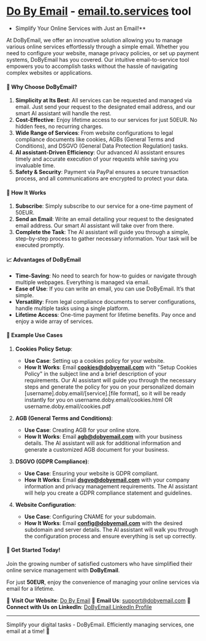 # [Do By Email](http://www.dobyemail.com) - [email.to.services](http://email.to.services) tool

+ Simplify Your Online Services with Just an Email!**

At DoByEmail, we offer an innovative solution allowing you to manage various online services effortlessly through a simple email. Whether you need to configure your website, manage privacy policies, or set up payment systems, DoByEmail has you covered. Our intuitive email-to-service tool empowers you to accomplish tasks without the hassle of navigating complex websites or applications.

#### 🌟 **Why Choose DoByEmail?**

1. **Simplicity at Its Best**: All services can be requested and managed via email. Just send your request to the designated email address, and our smart AI assistant will handle the rest.
2. **Cost-Effective**: Enjoy lifetime access to our services for just 50EUR. No hidden fees, no recurring charges.
3. **Wide Range of Services**: From website configurations to legal compliance documents like cookies, AGBs (General Terms and Conditions), and DSGVO (General Data Protection Regulation) tasks.
4. **AI assistant-Driven Efficiency**: Our advanced AI assistant ensures timely and accurate execution of your requests while saving you invaluable time.
5. **Safety & Security**: Payment via PayPal ensures a secure transaction process, and all communications are encrypted to protect your data.

#### 📧 **How It Works**

1. **Subscribe**: Simply subscribe to our service for a one-time payment of 50EUR.
2. **Send an Email**: Write an email detailing your request to the designated email address. Our smart AI assistant will take over from there.
3. **Complete the Task**: The AI assistant will guide you through a simple, step-by-step process to gather necessary information. Your task will be executed promptly.

#### 📈 **Advantages of DoByEmail**

- **Time-Saving**: No need to search for how-to guides or navigate through multiple webpages. Everything is managed via email.
- **Ease of Use**: If you can write an email, you can use DoByEmail. It’s that simple.
- **Versatility**: From legal compliance documents to server configurations, handle multiple tasks using a single platform.
- **Lifetime Access**: One-time payment for lifetime benefits. Pay once and enjoy a wide array of services.

#### 📌 **Example Use Cases**

1. **Cookies Policy Setup**:
   - **Use Case**: Setting up a cookies policy for your website.
   - **How It Works**: Email **cookies@dobyemail.com** with "Setup Cookies Policy" in the subject line and a brief description of your requirements. Our AI assistant will guide you through the necessary steps and generate the policy for you on your personalized domain [username].doby.email/[service].[file format], so it will be ready instantly for you on username.doby.email/cookies.html OR username.doby.email/cookies.pdf

2. **AGB (General Terms and Conditions)**:
    - **Use Case**: Creating AGB for your online store.
    - **How It Works**: Email **agb@dobyemail.com** with your business details. The AI assistant will ask for additional information and generate a customized AGB document for your business.

3. **DSGVO (GDPR Compliance)**:
    - **Use Case**: Ensuring your website is GDPR compliant.
    - **How It Works**: Email **dsgvo@dobyemail.com** with your company information and privacy management requirements. The AI assistant will help you create a GDPR compliance statement and guidelines.

4. **Website Configuration**:
    - **Use Case**: Configuring CNAME for your subdomain.
    - **How It Works**: Email **config@dobyemail.com** with the desired subdomain and server details. The AI assistant will walk you through the configuration process and ensure everything is set up correctly.


#### 💼 **Get Started Today!**

Join the growing number of satisfied customers who have simplified their online service management with **DoByEmail**.

For just **50EUR**, enjoy the convenience of managing your online services via email for a lifetime.

🔗 **Visit Our Website**: [Do By Email](http://order.dobyemail.com)
📧 **Email Us**: support@dobyemail.com
💬 **Connect with Us on LinkedIn**: [DoByEmail LinkedIn Profile](#)

---
Simplify your digital tasks - DoByEmail. Efficiently managing services, one email at a time! 🚀
